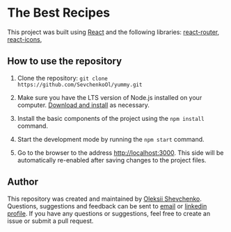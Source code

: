 # The Best Recipes

This project was built using [React](https://react.dev/) and the following libraries: [react-router](https://reactrouter.com/en/main), [react-icons](https://react-icons.github.io/react-icons/),

## How to use the repository

1. Clone the repository: `git clone https://github.com/SevchenkoOl/yummy.git`

2. Make sure you have the LTS version of Node.js installed on your computer.
[Download and install](https://nodejs.org/en/) as necessary.

3. Install the basic components of the project using the `npm install` command.

4. Start the development mode by running the `npm start` command.

5. Go to the browser to the address [http://localhost:3000](http://localhost:3000).
 This side will be automatically re-enabled after saving changes to the project files.

## Author
This repository was created and maintained by [Oleksii Shevchenko](https://shevchenkool.github.io/portfolio/). Questions, suggestions and feedback can be sent to [email](uzlabini@gmail.com) or [linkedin profile](linkedin.com/in/oleksii-shevchenko-535ab61b8).
If you have any questions or suggestions, feel free to create an issue or submit a pull request.
